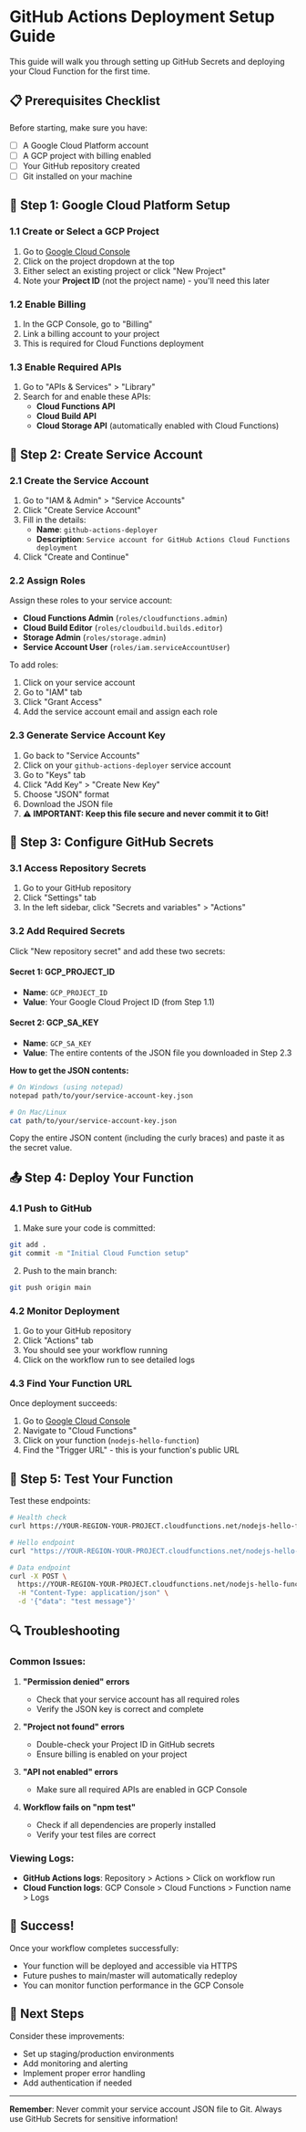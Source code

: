 # GitHub Actions Deployment Setup Guide

This guide will walk you through setting up GitHub Secrets and deploying your Cloud Function for the first time.

## 📋 Prerequisites Checklist

Before starting, make sure you have:
- [ ] A Google Cloud Platform account
- [ ] A GCP project with billing enabled
- [ ] Your GitHub repository created
- [ ] Git installed on your machine

## 🔧 Step 1: Google Cloud Platform Setup

### 1.1 Create or Select a GCP Project

1. Go to [Google Cloud Console](https://console.cloud.google.com/)
2. Click on the project dropdown at the top
3. Either select an existing project or click "New Project"
4. Note your **Project ID** (not the project name) - you'll need this later

### 1.2 Enable Billing

1. In the GCP Console, go to "Billing"
2. Link a billing account to your project
3. This is required for Cloud Functions deployment

### 1.3 Enable Required APIs

1. Go to "APIs & Services" > "Library"
2. Search for and enable these APIs:
   - **Cloud Functions API**
   - **Cloud Build API**
   - **Cloud Storage API** (automatically enabled with Cloud Functions)

## 🔑 Step 2: Create Service Account

### 2.1 Create the Service Account

1. Go to "IAM & Admin" > "Service Accounts"
2. Click "Create Service Account"
3. Fill in the details:
   - **Name**: `github-actions-deployer`
   - **Description**: `Service account for GitHub Actions Cloud Functions deployment`
4. Click "Create and Continue"

### 2.2 Assign Roles

Assign these roles to your service account:
- **Cloud Functions Admin** (`roles/cloudfunctions.admin`)
- **Cloud Build Editor** (`roles/cloudbuild.builds.editor`)
- **Storage Admin** (`roles/storage.admin`)
- **Service Account User** (`roles/iam.serviceAccountUser`)

To add roles:
1. Click on your service account
2. Go to "IAM" tab
3. Click "Grant Access"
4. Add the service account email and assign each role

### 2.3 Generate Service Account Key

1. Go back to "Service Accounts"
2. Click on your `github-actions-deployer` service account
3. Go to "Keys" tab
4. Click "Add Key" > "Create New Key"
5. Choose "JSON" format
6. Download the JSON file
7. **⚠️ IMPORTANT: Keep this file secure and never commit it to Git!**

## 🔐 Step 3: Configure GitHub Secrets

### 3.1 Access Repository Secrets

1. Go to your GitHub repository
2. Click "Settings" tab
3. In the left sidebar, click "Secrets and variables" > "Actions"

### 3.2 Add Required Secrets

Click "New repository secret" and add these two secrets:

#### Secret 1: GCP_PROJECT_ID
- **Name**: `GCP_PROJECT_ID`
- **Value**: Your Google Cloud Project ID (from Step 1.1)

#### Secret 2: GCP_SA_KEY
- **Name**: `GCP_SA_KEY`
- **Value**: The entire contents of the JSON file you downloaded in Step 2.3

**How to get the JSON contents:**
```bash
# On Windows (using notepad)
notepad path/to/your/service-account-key.json

# On Mac/Linux
cat path/to/your/service-account-key.json
```

Copy the entire JSON content (including the curly braces) and paste it as the secret value.

## 📤 Step 4: Deploy Your Function

### 4.1 Push to GitHub

1. Make sure your code is committed:
```bash
git add .
git commit -m "Initial Cloud Function setup"
```

2. Push to the main branch:
```bash
git push origin main
```

### 4.2 Monitor Deployment

1. Go to your GitHub repository
2. Click "Actions" tab
3. You should see your workflow running
4. Click on the workflow run to see detailed logs

### 4.3 Find Your Function URL

Once deployment succeeds:
1. Go to [Google Cloud Console](https://console.cloud.google.com/)
2. Navigate to "Cloud Functions"
3. Click on your function (`nodejs-hello-function`)
4. Find the "Trigger URL" - this is your function's public URL

## 🧪 Step 5: Test Your Function

Test these endpoints:
```bash
# Health check
curl https://YOUR-REGION-YOUR-PROJECT.cloudfunctions.net/nodejs-hello-function/

# Hello endpoint
curl "https://YOUR-REGION-YOUR-PROJECT.cloudfunctions.net/nodejs-hello-function/api/hello?name=YourName"

# Data endpoint
curl -X POST \
  https://YOUR-REGION-YOUR-PROJECT.cloudfunctions.net/nodejs-hello-function/api/data \
  -H "Content-Type: application/json" \
  -d '{"data": "test message"}'
```

## 🔍 Troubleshooting

### Common Issues:

1. **"Permission denied" errors**
   - Check that your service account has all required roles
   - Verify the JSON key is correct and complete

2. **"Project not found" errors**
   - Double-check your Project ID in GitHub secrets
   - Ensure billing is enabled on your project

3. **"API not enabled" errors**
   - Make sure all required APIs are enabled in GCP Console

4. **Workflow fails on "npm test"**
   - Check if all dependencies are properly installed
   - Verify your test files are correct

### Viewing Logs:

- **GitHub Actions logs**: Repository > Actions > Click on workflow run
- **Cloud Function logs**: GCP Console > Cloud Functions > Function name > Logs

## 🎉 Success!

Once your workflow completes successfully:
- Your function will be deployed and accessible via HTTPS
- Future pushes to main/master will automatically redeploy
- You can monitor function performance in the GCP Console

## 🔄 Next Steps

Consider these improvements:
- Set up staging/production environments
- Add monitoring and alerting
- Implement proper error handling
- Add authentication if needed

---

**Remember**: Never commit your service account JSON file to Git. Always use GitHub Secrets for sensitive information!
